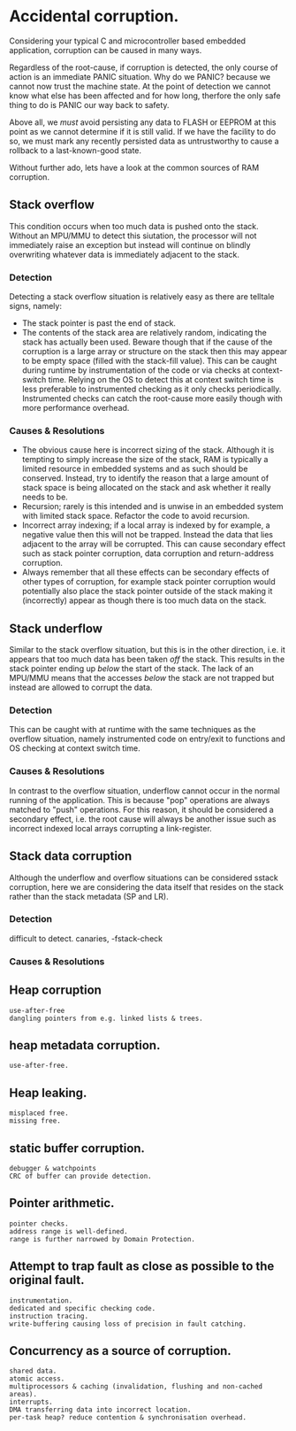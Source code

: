 


# Accidental corruption.

Considering your typical C and microcontroller based embedded application, corruption can be caused in many ways.

Regardless of the root-cause, if corruption is detected, the only course of action is an immediate PANIC situation. Why do we PANIC? because we cannot now trust the machine state. At the point of detection we cannot know what else has been affected and for how long, therfore the only safe thing to do is PANIC our way back to safety.

Above all, we *must* avoid persisting any data to FLASH or EEPROM at this point as we cannot determine if it is still valid. If we have the facility to do so, we must mark any recently persisted data as untrustworthy to cause a rollback to a last-known-good state.

Without further ado, lets have a look at the common sources of RAM corruption.

## Stack overflow
This condition occurs when too much data is pushed onto the stack. Without an MPU/MMU to detect this siutation, the processor will not immediately raise an exception but instead will continue on blindly overwriting whatever data is immediately adjacent to the stack.
### Detection
Detecting a stack overflow situation is relatively easy as there are telltale signs, namely:
- The stack pointer is past the end of stack.
- The contents of the stack area are relatively random, indicating the stack has actually been used. Beware though that if the cause of the corruption is a large array or structure on the stack then this may appear to be empty space (filled with the stack-fill value).
This can be caught during runtime by instrumentation of the code or via checks at context-switch time. Relying on the OS to detect this at context switch time is less preferable to instrumented checking as it only checks periodically. Instrumented checks can catch the root-cause more easily though with more performance overhead.
### Causes & Resolutions
- The obvious cause here is incorrect sizing of the stack. Although it is tempting to simply increase the size of the stack, RAM is typically a limited resource in embedded systems and as such should be conserved. Instead, try to identify the reason that a large amount of stack space is being allocated on the stack and ask whether it really needs to be.
- Recursion; rarely is this intended and is unwise in an embedded system with limited stack space. Refactor the code to avoid recursion.
- Incorrect array indexing; if a local array is indexed by for example, a negative value then this will not be trapped. Instead the data that lies adjacent to the array will be corrupted. This can cause secondary effect such as stack pointer corruption, data corruption and return-address corruption.
- Always remember that all these effects can be secondary effects of other types of corruption, for example stack pointer corruption would potentially also place the stack pointer outside of the stack making it (incorrectly) appear as though there is too much data on the stack.

## Stack underflow
Similar to the stack overflow situation, but this is in the other direction, i.e. it appears that too much data has been taken *off* the stack. This results in the stack pointer ending up *below* the start of the stack.
The lack of an MPU/MMU means that the accesses *below* the stack are not trapped but instead are allowed to corrupt the data.
### Detection
This can be caught with at runtime with the same techniques as the overflow situation, namely instrumented code on entry/exit to functions and OS checking at context switch time.
### Causes & Resolutions
In contrast to the overflow situation, underflow cannot occur in the normal running of the application. This is because "pop" operations are always matched to "push" operations.
For this reason, it should be considered a secondary effect, i.e. the root cause will always be another issue such as incorrect indexed local arrays corrupting a link-register.


##  Stack data corruption
Although the underflow and overflow situations can be considered sstack corruption, here we are considering the data itself that resides on the stack rather than the stack metadata (SP and LR).

### Detection
difficult to detect.
canaries, -fstack-check

### Causes & Resolutions

## Heap corruption
    use-after-free
    dangling pointers from e.g. linked lists & trees.

## heap metadata corruption.
    use-after-free.

## Heap leaking.
    misplaced free.
    missing free.

## static buffer corruption.
    debugger & watchpoints
    CRC of buffer can provide detection.

## Pointer arithmetic.
    pointer checks.
    address range is well-defined.
    range is further narrowed by Domain Protection.

## Attempt to trap fault as close as possible to the original fault.
    instrumentation.
    dedicated and specific checking code.
    instruction tracing.
    write-buffering causing loss of precision in fault catching.

## Concurrency as a source of corruption.
    shared data.
    atomic access.
    multiprocessors & caching (invalidation, flushing and non-cached areas).
    interrupts.
    DMA transferring data into incorrect location.
    per-task heap? reduce contention & synchronisation overhead.

